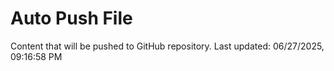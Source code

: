 # Auto Push File

Content that will be pushed to GitHub repository.
Last updated: 06/27/2025, 09:16:58 PM